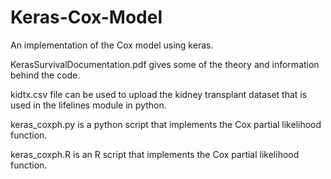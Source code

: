 # Keras-Cox-Model
An implementation of the Cox model using keras.

KerasSurvivalDocumentation.pdf gives some of the theory and information behind the code.

kidtx.csv file can be used to upload the kidney transplant dataset that is used in the lifelines module in python.

keras_coxph.py is a python script that implements the Cox partial likelihood function.

keras_coxph.R is an R script that implements the Cox partial likelihood function.
